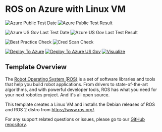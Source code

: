 # ROS on Azure with Linux VM

![Azure Public Test Date](https://azurequickstartsservice.blob.core.windows.net/badges/ros-vm-linux/PublicLastTestDate.svg)
![Azure Public Test Result](https://azurequickstartsservice.blob.core.windows.net/badges/ros-vm-linux/PublicDeployment.svg)

![Azure US Gov Last Test Date](https://azurequickstartsservice.blob.core.windows.net/badges/ros-vm-linux/FairfaxLastTestDate.svg)
![Azure US Gov Last Test Result](https://azurequickstartsservice.blob.core.windows.net/badges/ros-vm-linux/FairfaxDeployment.svg)

![Best Practice Check](https://azurequickstartsservice.blob.core.windows.net/badges/ros-vm-linux/BestPracticeResult.svg)
![Cred Scan Check](https://azurequickstartsservice.blob.core.windows.net/badges/ros-vm-linux/CredScanResult.svg)

[![Deploy To Azure](https://raw.githubusercontent.com/fathym-it/azure-quickstart-templates/master/1-CONTRIBUTION-GUIDE/images/deploytoazure.svg?sanitize=true)](https://portal.azure.com/#create/Microsoft.Template/uri/https%3A%2F%2Fraw.githubusercontent.com%2Ffathym-it%2Fazure-quickstart-templates%2Fmaster%2Fros-vm-linux%2Fazuredeploy.json)
[![Deploy To Azure US Gov](https://raw.githubusercontent.com/fathym-it/azure-quickstart-templates/master/1-CONTRIBUTION-GUIDE/images/deploytoazuregov.svg?sanitize=true)](https://portal.azure.us/#create/Microsoft.Template/uri/https%3A%2F%2Fraw.githubusercontent.com%2Ffathym-it%2Fazure-quickstart-templates%2Fmaster%2Fros-vm-linux%2Fazuredeploy.json)
[![Visualize](https://raw.githubusercontent.com/fathym-it/azure-quickstart-templates/master/1-CONTRIBUTION-GUIDE/images/visualizebutton.svg?sanitize=true)](http://armviz.io/#/?load=https%3A%2F%2Fraw.githubusercontent.com%2Ffathym-it%2Fazure-quickstart-templates%2Fmaster%2Fros-vm-linux%2Fazuredeploy.json)

## Template Overview

The [Robot Operating System (ROS)](https://www.ros.org/) is a set of software libraries and tools that help you build robot applications.
From drivers to state-of-the-art algorithms, and with powerful developer tools, ROS has what you need for your next robotics project.
And it's all open source.

This template creates a Linux VM and installs the Debian releases of ROS and ROS 2 distro from https://www.ros.org/.

For any support related questions or issues, please go to our [GitHub repository](https://github.com/ms-iot/ROSOnWindows).
